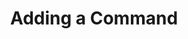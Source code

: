 ---
title: Adding a Command
position: 1.0
type: ""
description: How to add your own cmd to the IDC

content_markdown: |-
  The IDC allows you to add cmds so that they can be called from the terminal. Your cmds can either be public or private, and they can be static or in a static class.
  Each cmd is connected to its class instance, so non-static cmds will be called once per class instance, while static cmds will only be called once.

  Registered classes can be MonoBehaviours or normal C# classes.

  Always remember to register your classes, otherwise your IDC cmds and variables will not be picked up.
  {: .info }

right_code_blocks:
  - title: Static Cmd
    language: csharp
    code_block: |-
      class Enemy : MonoBehaviour
      {
          public int health = 100;

          void Start()
          {
              //Each enemy created registers with the IDC
              IDCUtils.IDC.AddClass(this);
          }

          //When the method is called from the IDC, it will be run
          //on each enemy, therefore killing all enemies
          [IDCCmd]
          void KillEnemy()
          {
              Destroy(gameObject);
          }
      }
---